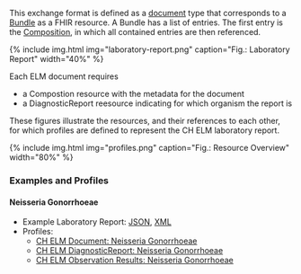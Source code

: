 This exchange format is defined as a [document](https://hl7.org/fhir/R4/documents.html) type that corresponds to a [Bundle](https://hl7.org/fhir/R4/bundle.html) as a FHIR resource. A Bundle has a list of entries. The first entry is the [Composition](https://hl7.org/fhir/R4/composition.html), in which all contained entries are then referenced.

{% include img.html img="laboratory-report.png" caption="Fig.: Laboratory Report" width="40%" %}

Each ELM document requires

- a Compostion resource with the metadata for the document
- a DiagnosticReport reesource indicating for which organism the report is

These figures illustrate the resources, and their references to each other, for which profiles are defined to represent the CH ELM laboratory report.

{% include img.html img="profiles.png" caption="Fig.: Resource Overview" width="80%" %}

### Examples and Profiles

#### Neisseria Gonorrhoeae
* Example Laboratory Report: [JSON](Bundle-1Doc-NeisseriaGonorrhoeae.json.html), [XML](Bundle-1Doc-NeisseriaGonorrhoeae.xml.html)
* Profiles:
   * [CH ELM Document: Neisseria Gonorrhoeae](StructureDefinition-ch-elm-document-neisseria-gonorrhoeae.html)
   * [CH ELM DiagnosticReport: Neisseria Gonorrhoeae](StructureDefinition-ch-elm-diagnosticreport-neisseria-gonorrhoeae.html)
   * [CH ELM Observation Results: Neisseria Gonorrhoeae](StructureDefinition-ch-elm-observation-results-neisseria-gonorrhoeae.html)
